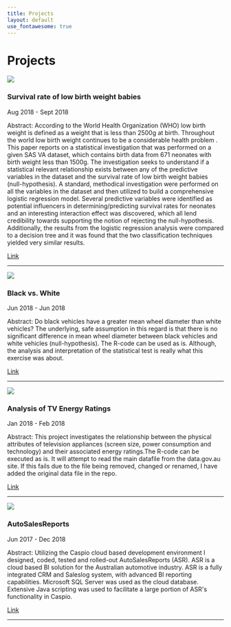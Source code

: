 ```yaml
---
title: Projects
layout: default
use_fontawesome: true
---
```


<!-- Projects -->
<h1 class="section-title">Projects</h1>

<div class="row content-row">
<div class="col-12 col-sm-4 image-wrapper">
    <img src="{{ site.baseurl }}/images/who_logo.jpg">
</div>
<div class="col-12 col-sm-8">
    <h3>Survival rate of low birth weight babies</h3>
    <p class="italic">Aug 2018 - Sept 2018</p>
    <p><span class="bold">Abstract:</span> According to the World Health Organization (WHO) low birth weight is defined as a weight that is less than 2500g at birth. Throughout the world low birth weight continues to be a considerable health problem . This paper reports on a statistical investigation that was performed on a given SAS VA dataset, which contains birth data from 671 neonates with birth weight less than 1500g. The investigation seeks to understand if a statistical relevant relationship exists between any of the predictive variables in the dataset and the survival rate of low birth weight babies (null-hypothesis). A standard, methodical investigation were performed on all the variables in the dataset and then utilized to build a comprehensive logistic regression model. Several predictive variables were identified as potential influencers in determining/predicting survival rates for neonates and an interesting interaction effect was discovered, which all lend credibility towards supporting the notion of rejecting the null-hypothesis. Additionally, the results from the logistic regression analysis were compared to a decision tree and it was found that the two classification techniques yielded very similar results.</p>
    <a href="https://hendrikdreyer.github.io/Survival-Rate-Low-Birth-Weight-Babies/">Link</a>
</div>
</div>
<hr>

<div class="row content-row">
<div class="col-12 col-sm-4 image-wrapper">
    <img src="{{ site.baseurl }}/images/black_and_white.png">
</div>
<div class="col-12 col-sm-8">
    <h3>Black vs. White</h3>
    <p class="italic">Jun 2018 - Jun 2018</p>
    <p><span class="bold">Abstract:</span> Do black vehicles have a greater mean wheel diameter than white vehicles? The underlying, safe assumption in this regard is that there is no significant difference in mean wheel diameter between black vehicles and white vehicles (null-hypothesis). The R-code can be used as is. Although, the analysis and interpretation of the statistical test is really what this exercise was about.</p>
    <a href="https://hendrikdreyer.github.io/Black-vs-White/">Link</a>	
</div>
</div>
<hr>

<div class="row content-row">
<div class="col-12 col-sm-4 image-wrapper">
    <img src="{{ site.baseurl }}/images/tv_energy_ratings.png">
</div>
<div class="col-12 col-sm-8">
    <h3>Analysis of TV Energy Ratings</h3>
    <p class="italic">Jan 2018 - Feb 2018</p>
    <p><span class="bold">Abstract:</span> 
	This project investigates the relationship between the physical attributes of television appliances 
	(screen size, power consumption and technology) and their associated energy ratings.The R-code can be 
	executed as is. It will attempt to read the main datafile from the data.gov.au site. If this fails
	due to the file being removed, changed or renamed, I have added the original data file in the repo.</p>
    <a href="https://hendrikdreyer.github.io/Analysis-of-TV-Energy-Ratings/">Link</a>	
</div>
</div>
<hr>

<div class="row content-row">
<div class="col-12 col-sm-4 image-wrapper">
    <img src="{{ site.baseurl }}/images/ADSR fb4.png">
</div>
<div class="col-12 col-sm-8">
    <h3>AutoSalesReports</h3>
    <p class="italic">Jun 2017 - Dec 2018</p>
    <p><span class="bold">Abstract:</span>
	Utilizing the Caspio cloud based development environment I designed, coded, tested and rolled-out AutoSalesReports (ASR). 
	ASR is a cloud based BI solution for the Australian automotive industry. 
	ASR is a fully integrated CRM and Saleslog system, with advanced BI reporting capabilities. 
	Microsoft SQL Server was used as the cloud database. 
	Extensive Java scripting was used to facilitate a large portion of ASR's functionality in Caspio.</p>
    <a href="https://hendrikdreyer.github.io/AutoSalesReports/">Link</a>	
</div>
</div>
<hr>








